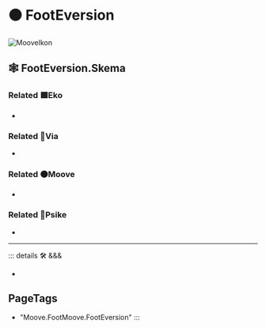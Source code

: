 # 🟠 <mooves>FootEversion</mooves>

![MooveIkon](/Moove/Moove_Ikon.png)

## 🕸 FootEversion.Skema

### Related 🟩<ekos>Eko</ekos>

-

### Related 🔻<via>Via</via>

-

### Related 🟠<mooves>Moove</mooves>

-

### Related 💜<psike>Psike</psike>

-

---

<!-- =================================================== -->
<!-- =================================================== -->
<!-- =================================================== -->
<!-- =================================================== -->
<!-- =================================================== -->
::: details 🛠 <dev>&&&</dev>

-

<h2>PageTags</h2>

- "Moove.FootMoove.FootEversion"
:::
